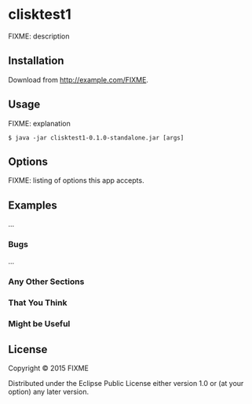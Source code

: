 # clisktest1

FIXME: description

## Installation

Download from http://example.com/FIXME.

## Usage

FIXME: explanation

    $ java -jar clisktest1-0.1.0-standalone.jar [args]

## Options

FIXME: listing of options this app accepts.

## Examples

...

### Bugs

...

### Any Other Sections
### That You Think
### Might be Useful

## License

Copyright © 2015 FIXME

Distributed under the Eclipse Public License either version 1.0 or (at
your option) any later version.
